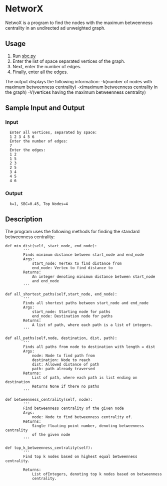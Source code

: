 # NetworX
NetwoX is a program to find the nodes with the maximum betweenness centrality in an undirected ad unweighted graph.

## Usage
1. Run [sbc.py](https://github.com/BhavyaC16/NetworX/blob/master/sbc.py)
2. Enter the list of space separated vertices of the graph.
3. Next, enter the number of edges.
4. Finally, enter all the edges.

The output displays the following information:
  -k(number of nodes with maximum betweenness centrality)
  -x(maximum betweenness centrality in the graph)
  -V(vertices having the maximum betweenness centrality)

## Sample Input and Output
### Input
```
  Enter all vertices, separated by space:
  1 2 3 4 5 6
  Enter the number of edges:
  7
  Enter the edges:
  1 2
  1 5
  2 3
  2 5
  3 4
  4 5
  4 6
```
### Output
```
  k=1, SBC=0.45, Top Nodes=4
```
## Description
The program uses the following methods for finding the standard betweenness centrality:
```
def min_dist(self, start_node, end_node):
        '''
        Finds minimum distance between start_node and end_node
        Args:
            start_node: Vertex to find distance from
            end_node: Vertex to find distance to
        Returns:
            An integer denoting minimum distance between start_node
            and end_node
        '''
```

```
def all_shortest_paths(self,start_node, end_node):
        '''
        Finds all shortest paths between start_node and end_node
        Args:
            start_node: Starting node for paths
            end_node: Destination node for paths
        Returns:
            A list of path, where each path is a list of integers.
        '''
```

```
def all_paths(self,node, destination, dist, path):
        '''
        Finds all paths from node to destination with length = dist
        Args:
            node: Node to find path from
            destination: Node to reach
            dist: Allowed distance of path
            path: path already traversed
        Returns:
            List of path, where each path is list ending on destination
            Returns None if there no paths
        '''
```

```
def betweenness_centrality(self, node):
        '''
        Find betweenness centrality of the given node
        Args:
            node: Node to find betweenness centrality of.
        Returns:
            Single floating point number, denoting betweenness centrality
            of the given node
        '''
```

```
def top_k_betweenness_centrality(self):
        '''
        Find top k nodes based on highest equal betweenness centrality.
        
        Returns:
            List ofIntegers, denoting top k nodes based on betweenness
            centrality.
        
```
